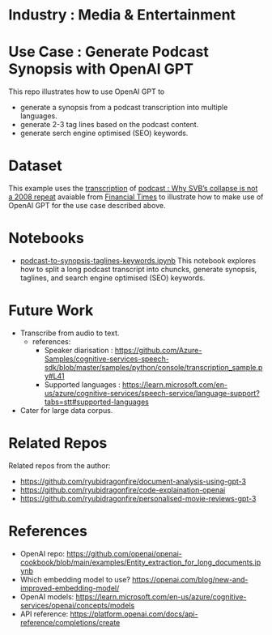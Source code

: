 # Industry : Media & Entertainment
# Use Case : Generate Podcast Synopsis with OpenAI GPT
This repo illustrates how to use OpenAI GPT to 
- generate a synopsis from a podcast transcription into multiple languages.
- generate 2-3 tag lines based on the podcast content.
- generate serch engine optimised (SEO) keywords.

# Dataset
This example uses the [transcription](https://www.ft.com/content/935ee7eb-e11d-4458-94f6-25e1d0ccd9a2) of [podcast : Why SVB’s collapse is not a 2008 repeat](https://www.ft.com/content/c6fb49cb-20fc-4b8d-b693-9eff09f41580) avaiable from [Financial Times](ft.com) to illustrate how to make use of OpenAI GPT for the use case described above. 

# Notebooks
- [podcast-to-synopsis-taglines-keywords.ipynb](./notebooks/podcast-to-synopsis-taglines-keywords.ipynb) This notebook explores how to split a long podcast transcript into chuncks, generate synopsis, taglines, and search engine optimised (SEO) keywords. 

# Future Work
- Transcribe from audio to text.
   - references: 
      - Speaker diarisation : https://github.com/Azure-Samples/cognitive-services-speech-sdk/blob/master/samples/python/console/transcription_sample.py#L41
      - Supported languages : https://learn.microsoft.com/en-us/azure/cognitive-services/speech-service/language-support?tabs=stt#supported-languages
- Cater for large data corpus. 

# Related Repos
Related repos from the author:
- https://github.com/ryubidragonfire/document-analysis-using-gpt-3
- https://github.com/ryubidragonfire/code-explaination-openai
- https://github.com/ryubidragonfire/personalised-movie-reviews-gpt-3 

# References
- OpenAI repo: https://github.com/openai/openai-cookbook/blob/main/examples/Entity_extraction_for_long_documents.ipynb
- Which embedding model to use? https://openai.com/blog/new-and-improved-embedding-model/
- OpenAI models: https://learn.microsoft.com/en-us/azure/cognitive-services/openai/concepts/models
- API reference: https://platform.openai.com/docs/api-reference/completions/create
